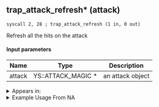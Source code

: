 ## trap_attack_refresh* (attack)

`syscall 2, 28 ; trap_attack_refresh (1 in, 0 out)`

Refresh all the hits on the attack

#### Input parameters
| Name | Type | Description
|------|------|------------
| attack   | YS::ATTACK_MAGIC *   | an attack object




<details>
	<summary>Appears in:</summary>

</details>

<details>
	<summary>Example Usage From NA</summary>

</details>

